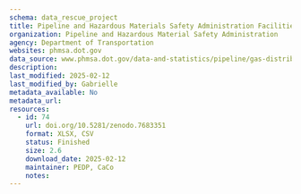 ```yaml
---
schema: data_rescue_project 
title: Pipeline and Hazardous Materials Safety Administration Facilities
organization: Pipeline and Hazardous Material Safety Administration
agency: Department of Transportation
websites: phmsa.dot.gov
data_source: www.phmsa.dot.gov/data-and-statistics/pipeline/gas-distribution-gas-gathering-gas-transmission-hazardous-liquids
description: 
last_modified: 2025-02-12
last_modified_by: Gabrielle
metadata_available: No
metadata_url: 
resources:
  - id: 74
    url: doi.org/10.5281/zenodo.7683351
    format: XLSX, CSV
    status: Finished
    size: 2.6
    download_date: 2025-02-12
    maintainer: PEDP, CaCo
    notes: 
---
```

